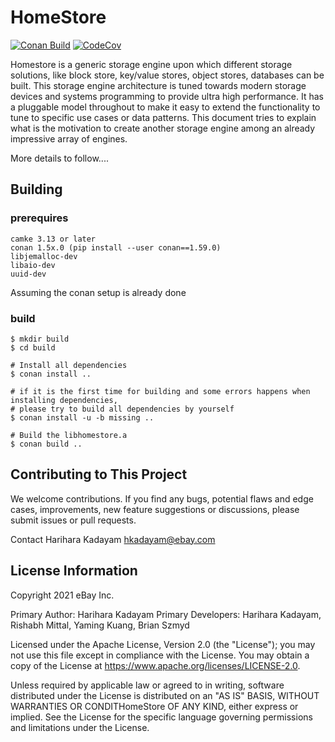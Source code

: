 # HomeStore
[![Conan Build](https://github.com/eBay/HomeStore/actions/workflows/merge_build.yml/badge.svg?branch=master)](https://github.com/eBay/HomeStore/actions/workflows/merge_build.yml)
[![CodeCov](https://codecov.io/gh/eBay/homestore/branch/master/graph/badge.svg)](https://codecov.io/gh/eBay/homestore)

Homestore is a generic storage engine upon which different storage solutions, like block store, key/value stores, object stores, databases can be built. This storage engine architecture is tuned towards modern storage devices and systems programming to provide ultra high performance. It has a pluggable model throughout to make it easy to extend the functionality to tune to specific use cases or data patterns. This document tries to explain what is the motivation to create another storage engine among an already impressive array of engines.

More details to follow....

## Building

### prerequires
```
camke 3.13 or later
conan 1.5x.0 (pip install --user conan==1.59.0)
libjemalloc-dev
libaio-dev
uuid-dev
```
Assuming the conan setup is already done
### build
```
$ mkdir build
$ cd build

# Install all dependencies
$ conan install ..

# if it is the first time for building and some errors happens when installing dependencies,
# please try to build all dependencies by yourself
$ conan install -u -b missing ..

# Build the libhomestore.a
$ conan build ..
```
## Contributing to This Project
We welcome contributions. If you find any bugs, potential flaws and edge cases, improvements, new feature suggestions or discussions, please submit issues or pull requests.

Contact
Harihara Kadayam hkadayam@ebay.com

## License Information
Copyright 2021 eBay Inc.

Primary Author: Harihara Kadayam
Primary Developers: Harihara Kadayam, Rishabh Mittal, Yaming Kuang, Brian Szmyd

Licensed under the Apache License, Version 2.0 (the "License"); you may not use this file except in compliance with the License. You may obtain a copy of the License at https://www.apache.org/licenses/LICENSE-2.0.

Unless required by applicable law or agreed to in writing, software distributed under the License is distributed on an "AS IS" BASIS, WITHOUT WARRANTIES OR CONDITHomeStore OF ANY KIND, either express or implied. See the License for the specific language governing permissions and limitations under the License.
